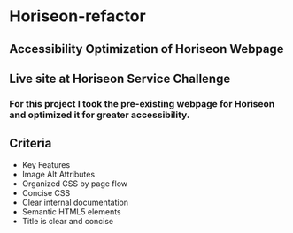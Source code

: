 # Horiseon-refactor
## Accessibility Optimization of Horiseon Webpage
## Live site at Horiseon Service Challenge
### For this project I took the pre-existing webpage for Horiseon and optimized it for greater accessibility. 

## Criteria
* Key Features
* Image Alt Attributes
* Organized CSS by page flow
* Concise CSS
* Clear internal documentation
* Semantic HTML5 elements
* Title is clear and concise



